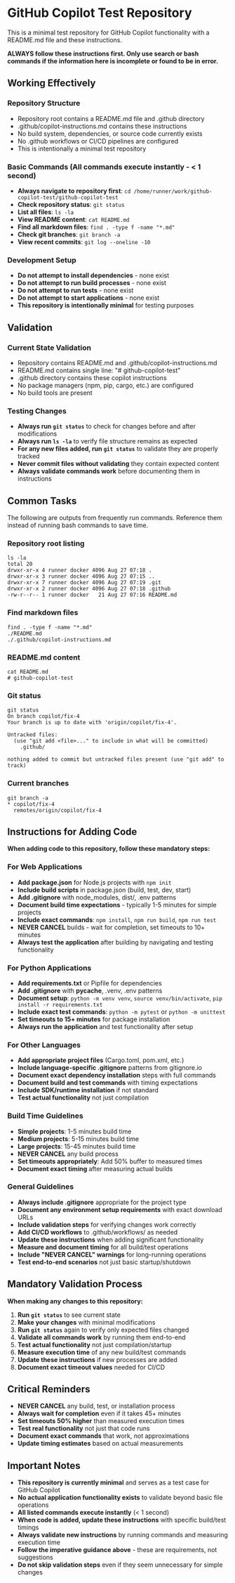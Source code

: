 # GitHub Copilot Test Repository

This is a minimal test repository for GitHub Copilot functionality with a README.md file and these instructions.

**ALWAYS follow these instructions first. Only use search or bash commands if the information here is incomplete or found to be in error.**

## Working Effectively

### Repository Structure
- Repository root contains a README.md file and .github directory
- .github/copilot-instructions.md contains these instructions
- No build system, dependencies, or source code currently exists
- No .github workflows or CI/CD pipelines are configured
- This is intentionally a minimal test repository

### Basic Commands (All commands execute instantly - < 1 second)
- **Always navigate to repository first**: `cd /home/runner/work/github-copilot-test/github-copilot-test`
- **Check repository status**: `git status`
- **List all files**: `ls -la`
- **View README content**: `cat README.md`
- **Find all markdown files**: `find . -type f -name "*.md"`
- **Check git branches**: `git branch -a`
- **View recent commits**: `git log --oneline -10`

### Development Setup
- **Do not attempt to install dependencies** - none exist
- **Do not attempt to run build processes** - none exist  
- **Do not attempt to run tests** - none exist
- **Do not attempt to start applications** - none exist
- **This repository is intentionally minimal** for testing purposes

## Validation

### Current State Validation
- Repository contains README.md and .github/copilot-instructions.md
- README.md contains single line: "# github-copilot-test"
- .github directory contains these copilot instructions
- No package managers (npm, pip, cargo, etc.) are configured
- No build tools are present

### Testing Changes
- **Always run `git status`** to check for changes before and after modifications
- **Always run `ls -la`** to verify file structure remains as expected
- **For any new files added, run `git status`** to validate they are properly tracked
- **Never commit files without validating** they contain expected content
- **Always validate commands work** before documenting them in instructions

## Common Tasks

The following are outputs from frequently run commands. Reference them instead of running bash commands to save time.

### Repository root listing
```
ls -la
total 20
drwxr-xr-x 4 runner docker 4096 Aug 27 07:18 .
drwxr-xr-x 3 runner docker 4096 Aug 27 07:15 ..
drwxr-xr-x 7 runner docker 4096 Aug 27 07:19 .git
drwxr-xr-x 2 runner docker 4096 Aug 27 07:18 .github
-rw-r--r-- 1 runner docker   21 Aug 27 07:16 README.md
```

### Find markdown files
```
find . -type f -name "*.md"
./README.md
./.github/copilot-instructions.md
```

### README.md content
```
cat README.md
# github-copilot-test
```

### Git status
```
git status
On branch copilot/fix-4
Your branch is up to date with 'origin/copilot/fix-4'.

Untracked files:
  (use "git add <file>..." to include in what will be committed)
	.github/

nothing added to commit but untracked files present (use "git add" to track)
```

### Current branches
```
git branch -a
* copilot/fix-4
  remotes/origin/copilot/fix-4
```

## Instructions for Adding Code

**When adding code to this repository, follow these mandatory steps:**

### For Web Applications
- **Add package.json** for Node.js projects with `npm init`
- **Include build scripts** in package.json (build, test, dev, start)
- **Add .gitignore** with node_modules, dist/, .env patterns
- **Document build time expectations** - typically 1-5 minutes for simple projects
- **Include exact commands**: `npm install`, `npm run build`, `npm run test`
- **NEVER CANCEL** builds - wait for completion, set timeouts to 10+ minutes
- **Always test the application** after building by navigating and testing functionality

### For Python Applications  
- **Add requirements.txt** or Pipfile for dependencies
- **Add .gitignore** with __pycache__, .venv, .env patterns
- **Document setup**: `python -m venv venv`, `source venv/bin/activate`, `pip install -r requirements.txt`
- **Include exact test commands**: `python -m pytest` or `python -m unittest`
- **Set timeouts to 15+ minutes** for package installation
- **Always run the application** and test functionality after setup

### For Other Languages
- **Add appropriate project files** (Cargo.toml, pom.xml, etc.)
- **Include language-specific .gitignore** patterns from gitignore.io
- **Document exact dependency installation** steps with full commands
- **Document build and test commands** with timing expectations
- **Include SDK/runtime installation** if not standard
- **Test actual functionality** not just compilation

### Build Time Guidelines
- **Simple projects**: 1-5 minutes build time
- **Medium projects**: 5-15 minutes build time  
- **Large projects**: 15-45 minutes build time
- **NEVER CANCEL** any build process
- **Set timeouts appropriately**: Add 50% buffer to measured times
- **Document exact timing** after measuring actual builds

### General Guidelines
- **Always include .gitignore** appropriate for the project type
- **Document any environment setup requirements** with exact download URLs
- **Include validation steps** for verifying changes work correctly
- **Add CI/CD workflows** to .github/workflows/ as needed
- **Update these instructions** when adding significant functionality
- **Measure and document timing** for all build/test operations
- **Include "NEVER CANCEL" warnings** for long-running operations
- **Test end-to-end scenarios** not just basic startup/shutdown

## Mandatory Validation Process

**When making any changes to this repository:**

1. **Run `git status`** to see current state
2. **Make your changes** with minimal modifications
3. **Run `git status`** again to verify only expected files changed
4. **Validate all commands work** by running them end-to-end
5. **Test actual functionality** not just compilation/startup
6. **Measure execution time** of any new build/test commands
7. **Update these instructions** if new processes are added
8. **Document exact timeout values** needed for CI/CD

## Critical Reminders

- **NEVER CANCEL** any build, test, or installation process
- **Always wait for completion** even if it takes 45+ minutes
- **Set timeouts 50% higher** than measured execution times
- **Test real functionality** not just that code runs
- **Document exact commands** that work, not approximations
- **Update timing estimates** based on actual measurements

## Important Notes

- **This repository is currently minimal** and serves as a test case for GitHub Copilot
- **No actual application functionality exists** to validate beyond basic file operations
- **All listed commands execute instantly** (< 1 second) 
- **When code is added, update these instructions** with specific build/test timings
- **Always validate new instructions** by running commands and measuring execution time
- **Follow the imperative guidance above** - these are requirements, not suggestions
- **Do not skip validation steps** even if they seem unnecessary for simple changes